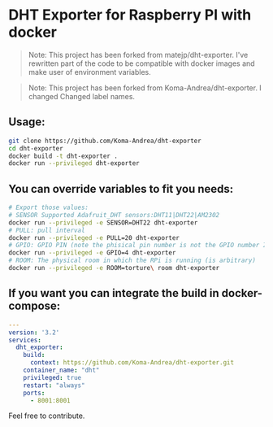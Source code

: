 # DHT Exporter for Raspberry PI with docker

> Note: This project has been forked from matejp/dht-exporter.
I've rewritten part of the code to be compatible with docker images and make user of environment variables.


> Note: This project has been forked from Koma-Andrea/dht-exporter.
I changed Changed label names.

## Usage:

```bash
git clone https://github.com/Koma-Andrea/dht-exporter
cd dht-exporter
docker build -t dht-exporter .
docker run --privileged dht-exporter
```

## You can override variables to fit you needs:

```bash
# Export those values:
# SENSOR Supported Adafruit_DHT sensors:DHT11|DHT22|AM2302
docker run --privileged -e SENSOR=DHT22 dht-exporter
# PULL: pull interval
docker run --privileged -e PULL=20 dht-exporter
# GPIO: GPIO PIN (note the phisical pin number is not the GPIO number IE phisical pin 7 is GPIO 4 https://pinout.xyz)
docker run --privileged -e GPIO=4 dht-exporter
# ROOM: The physical room in which the RPi is running (is arbitrary)
docker run --privileged -e ROOM=torture\ room dht-exporter
```

## If you want you can integrate the build in docker-compose:
```yaml
---
version: '3.2'
services:
  dht_exporter:
    build:
      context: https://github.com/Koma-Andrea/dht-exporter.git
    container_name: "dht"
    privileged: true
    restart: "always"
    ports:
      - 8001:8001
```

Feel free to contribute.
